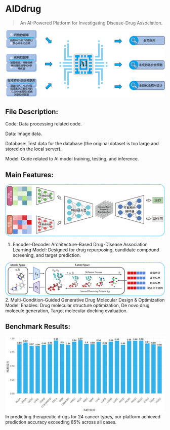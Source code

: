 # AIDdrug
> <p align="center">An AI-Powered Platform for Investigating Disease-Drug Association.</p>
 ![image](Data/图片1.png)

## File Description:
Code: Data processing related code.

Data: Image data.

Database: Test data for the database (the original dataset is too large and stored on the local server).

Model: Code related to AI model training, testing, and inference.

## Main Features:

 ![image](Data/图片2.png)
1. Encoder-Decoder Architecture-Based Drug-Disease Association Learning Model:
Designed for drug repurposing, candidate compound screening, and target prediction.

 ![image](Data/图片3.png)
2. Multi-Condition-Guided Generative Drug Molecular Design & Optimization Model:
Enables: Drug molecular structure optimization, De novo drug molecule generation, Target molecular docking evaluation.

## Benchmark Results:

 ![image](Data/图片4.jpg)
In predicting therapeutic drugs for 24 cancer types, our platform achieved prediction accuracy exceeding 85% across all cases.
